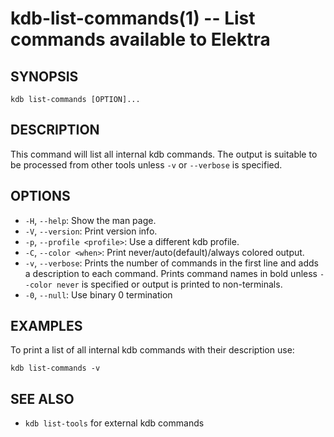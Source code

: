 # kdb-list-commands(1) -- List commands available to Elektra

## SYNOPSIS

`kdb list-commands [OPTION]...`

## DESCRIPTION

This command will list all internal kdb commands.
The output is suitable to be processed from other
tools unless `-v` or `--verbose` is specified.

## OPTIONS

- `-H`, `--help`:
  Show the man page.
- `-V`, `--version`:
  Print version info.
- `-p`, `--profile <profile>`:
  Use a different kdb profile.
- `-C`, `--color <when>`:
  Print never/auto(default)/always colored output.
- `-v`, `--verbose`:
  Prints the number of commands in the first line
  and adds a description to each command.
  Prints command names in bold unless `--color never` is specified or output is printed to non-terminals.
- `-0`, `--null`:
  Use binary 0 termination

## EXAMPLES

To print a list of all internal kdb commands with their description use:

`kdb list-commands -v`

## SEE ALSO

- `kdb list-tools` for external kdb commands
